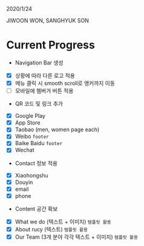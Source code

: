 2020/1/24 

JIWOON WON, SANGHYUK SON

# Current Progress

* Navigation Bar 생성
 * [x] 상황에 따라 다른 로고 적용
 * [x] 메뉴 클릭 시 smooth scroll로 앵커까지 이동
 * [ ] 모바일에 햄버거 버튼 적용
* QR 코드 및 링크 추가
 * [x] Google Play
 * [x] App Store
 * [x] Taobao (men, women page each)
 * [x] Weibo `footer`
 * [x] Baike Baidu `footer`
 * [x] Wechat
* Contact 정보 적용
 * [x] Xiaohongshu
 * [x] Douyin
 * [x] email
 * [x] phone
* Content 공간 확보
 * [x] What we do (텍스트 + 이미지) `템플릿 활용`
 * [x] About rucy (텍스트) `템플릿 활용`
 * [x] Our Team (3개 분야 각각 텍스트 + 이미지) `템플릿 활용`